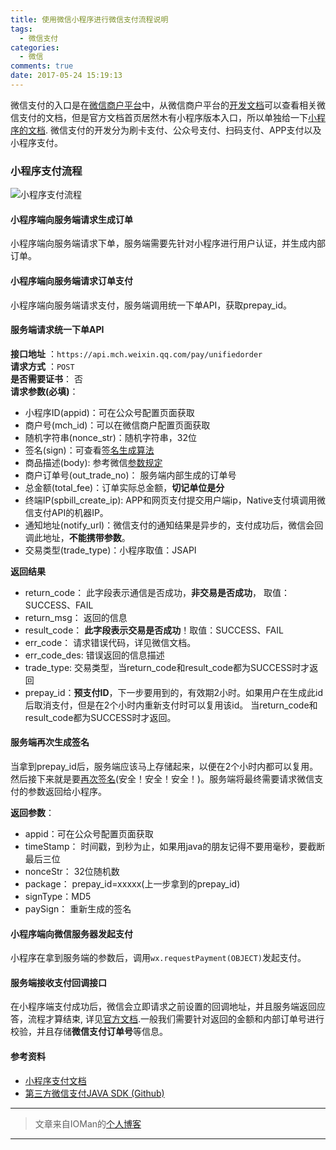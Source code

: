 ```yaml
---
title: 使用微信小程序进行微信支付流程说明
tags:
  - 微信支付
categories:
  - 微信
comments: true
date: 2017-05-24 15:19:13
---
```



微信支付的入口是在[微信商户平台](https://pay.weixin.qq.com)中，从微信商户平台的[开发文档](https://pay.weixin.qq.com/wiki/doc/api/index.html)可以查看相关微信支付的文档，但是官方文档首页居然木有小程序版本入口，所以单独给一下[小程序的文档](https://pay.weixin.qq.com/wiki/doc/api/wxa/wxa_api.php?chapter=1_1).  微信支付的开发分为刷卡支付、公众号支付、扫码支付、APP支付以及小程序支付。

### 小程序支付流程

![小程序支付流程](https://pay.weixin.qq.com/wiki/doc/api/img/wxa-7-2.jpg)

#### 小程序端向服务端请求生成订单

小程序端向服务端请求下单，服务端需要先针对小程序进行用户认证，并生成内部订单。

#### 小程序端向服务端请求订单支付

小程序端向服务端请求支付，服务端调用统一下单API，获取prepay_id。

#### 服务端请求统一下单API

**接口地址** ：`https://api.mch.weixin.qq.com/pay/unifiedorder`  
**请求方式** ：`POST`  
**是否需要证书**： 否  
**请求参数(必填)**：   

- 小程序ID(appid)：可在公众号配置页面获取
- 商户号(mch_id)：可以在微信商户配置页面获取
- 随机字符串(nonce_str)：随机字符串，32位
- 签名(sign)：可查看[签名生成算法](https://pay.weixin.qq.com/wiki/doc/api/wxa/wxa_api.php?chapter=4_3)
- 商品描述(body): 参考微信[参数规定](https://pay.weixin.qq.com/wiki/doc/api/wxa/wxa_api.php?chapter=4_2)
- 商户订单号(out_trade_no)： 服务端内部生成的订单号
- 总金额(total_fee)：订单实际总金额，**切记单位是分**
- 终端IP(spbill_create_ip): APP和网页支付提交用户端ip，Native支付填调用微信支付API的机器IP。
- 通知地址(notify_url)：微信支付的通知结果是异步的，支付成功后，微信会回调此地址，**不能携带参数**。
- 交易类型(trade_type)：小程序取值：JSAPI

**返回结果**

- return_code： 此字段表示通信是否成功，**非交易是否成功**， 取值：SUCCESS、FAIL
- return_msg： 返回的信息
- result_code： **此字段表示交易是否成功**！取值：SUCCESS、FAIL
- err_code： 请求错误代码，详见微信文档。
- err_code_des:  错误返回的信息描述
- trade_type: 交易类型，当return_code和result_code都为SUCCESS时才返回
- prepay_id：**预支付ID**，下一步要用到的，有效期2小时。如果用户在生成此id后取消支付，但是在2个小时内重新支付时可以复用该id。 当return_code和result_code都为SUCCESS时才返回。

#### 服务端再次生成签名

当拿到prepay_id后，服务端应该马上存储起来，以便在2个小时内都可以复用。然后接下来就是要[再次签名](https://pay.weixin.qq.com/wiki/doc/api/wxa/wxa_api.php?chapter=7_7&index=3)(安全！安全！安全！)。服务端将最终需要请求微信支付的参数返回给小程序。

**返回参数**：

- appid：可在公众号配置页面获取 
- timeStamp： 时间戳，到秒为止，如果用java的朋友记得不要用毫秒，要截断最后三位
- nonceStr： 32位随机数
- package： prepay_id=xxxxx(上一步拿到的prepay_id)
- signType：MD5
- paySign： 重新生成的签名

#### 小程序端向微信服务器发起支付

小程序在拿到服务端的参数后，调用`wx.requestPayment(OBJECT)`发起支付。

#### 服务端接收支付回调接口

在小程序端支付成功后，微信会立即请求之前设置的回调地址，并且服务端返回应答，流程才算结束, 详见[官方文档](https://pay.weixin.qq.com/wiki/doc/api/wxa/wxa_api.php?chapter=9_7).一般我们需要针对返回的金额和内部订单号进行校验，并且存储**微信支付订单号**等信息。

#### 参考资料

- [小程序支付文档](https://pay.weixin.qq.com/wiki/doc/api/wxa/wxa_api.php?chapter=1_1)
- [第三方微信支付JAVA SDK (Github)](https://github.com/Wechat-Group/weixin-java-tools)

--- 

> 文章来自IOMan的[个人博客](http://ioman.cc)

---






